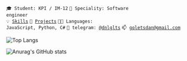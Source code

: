 <code>🎓 Student: KPI / IM-12</code>
<code>👷 Speciality: Software engineer</code><br>
<code>💡 [Skills](SKILLS.md)</code>
<code>🧻 [Projects](PROJECTS.md)</code>
<code>🧑‍💻 Languages: JavaScript, Python, C#</code>
<code>💬 telegram: [@dnlglts](https://telegram.me/dnlglts)</code>
<code>📫 [goletsdan@gmail.com](mailto:goletsdan@gmail.com)</code>

![Top Langs](https://github-readme-stats.vercel.app/api/top-langs/?username=DAN1ROCK&theme=chartreuse-dark&layout=compact)

![Anurag's GitHub stats](https://github-readme-stats.vercel.app/api?username=DAN1ROCK&theme=chartreuse-dark)
